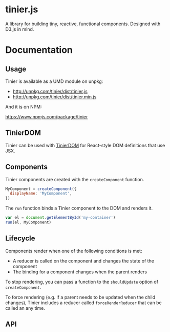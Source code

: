# tinier.js

A library for building tiny, reactive, functional components. Designed with
D3.js in mind.

# Documentation

## Usage

Tinier is available as a UMD module on unpkg:

- http://unpkg.com/tinier/dist/tinier.js
- http://unpkg.com/tinier/dist/tinier.min.js

And it is on NPM:

https://www.npmjs.com/package/tinier

## TinierDOM

Tinier can be used with [TinierDOM](https://github.com/zakandrewking/tinier-dom)
for React-style DOM definitions that use JSX.

## Components

Tinier components are created with the `createComponent` function.

```javascript
MyComponent = createComponent({
  displayName: 'MyComponent',
})
```

The `run` function binds a Tinier component to the DOM and renders it.

```javascript
var el = document.getElementById('my-container')
run(el, MyComponent)
```

## Lifecycle

Components render when one of the following conditions is met:

- A reducer is called on the component and changes the state of the component
- The binding for a component changes when the parent renders

To stop rendering, you can pass a function to the `shouldUpdate` option of
`createComponent`.

To force rendering (e.g. if a parent needs to be updated when the child
changes), Tinier includes a reducer called `forceRenderReducer` that can be
called an any time.

## API
